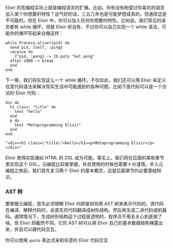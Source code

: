 Elixir 的宏编程实际上就是编程语言的扩展。比如，你有没有盼望过你喜欢的语言加入某个你想要的特性？运气好的话，三五几年也是可能梦想成真的，但通常这是不可能的。但在 Elixir 中，你可以加入任何你想要的特性。比如说，我们常见的语言都有 while 循环，但是 Elixir 却没有，不过你可以自己实现一个 while 语法，可能你的循环写起来会像这样：

```
while Process.alive?(pid) do
  send pid, {self, :ping}
  receive do
    {^pid, :pong} -> IO.puts "Got pong"
  after 2000 -> break
  end
end
```

下一章，我们将实现这么一个 while 循环。不仅如此，我们还可以用 Elixir 来定义任意代码语法来解决现实生活中可能遇到的各种问题。比如下面代码可以是一个合法的 Elixir 代码：


```
div do
  h1 class: "title" do
    text "hello"
  end
  p do
    text "Metaprogramming Elixir"
  end
end

"<div><h1 class=\"title\">Hello</h1><p>Metaprogramming Elixir</p></div>"
```

Elixir 使得实现诸如 HTML 的 DSL 成为可能，事实上，我们将在后面的某些章节里实现这个 DSL。元编程比较难掌握，并且使用的时候也需要十分谨慎。步入元编程之旅前，我们首先复习两个 Elixir 的基本概念，这是后面章节的必要基础知识。

### AST 树
要掌握元编程，首先必须理解 Elixir 内部是如何用 AST 树来表示代码的。源代码在编译、解释代码时，会首先将代码翻译成树形结构，然后再生成二进代码或机器码。通常情况下，生成树形结构这个过程是透明的，程序员不用去关心到底做了啥。但 Elixir 却截然不同，它的 AST 树可以用 Elixir 自己的基本数据结构裸露出来，并且可以跟代码交互。

你可以使用 `quote` 表达式来和任意的 Elixir 代码交互
